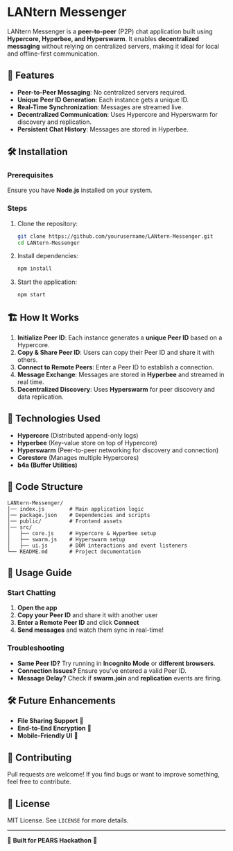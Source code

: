 # LANtern Messenger

LANtern Messenger is a **peer-to-peer** (P2P) chat application built using **Hypercore, Hyperbee, and Hyperswarm**. It enables **decentralized messaging** without relying on centralized servers, making it ideal for local and offline-first communication.

## 🚀 Features

- **Peer-to-Peer Messaging**: No centralized servers required.
- **Unique Peer ID Generation**: Each instance gets a unique ID.
- **Real-Time Synchronization**: Messages are streamed live.
- **Decentralized Communication**: Uses Hypercore and Hyperswarm for discovery and replication.
- **Persistent Chat History**: Messages are stored in Hyperbee.

## 🛠️ Installation

### Prerequisites
Ensure you have **Node.js** installed on your system.

### Steps
1. Clone the repository:
   ```sh
   git clone https://github.com/yourusername/LANtern-Messenger.git
   cd LANtern-Messenger
   ```

2. Install dependencies:
   ```sh
   npm install
   ```

3. Start the application:
   ```sh
   npm start
   ```

## 🏗️ How It Works

1. **Initialize Peer ID**: Each instance generates a **unique Peer ID** based on a Hypercore.
2. **Copy & Share Peer ID**: Users can copy their Peer ID and share it with others.
3. **Connect to Remote Peers**: Enter a Peer ID to establish a connection.
4. **Message Exchange**: Messages are stored in **Hyperbee** and streamed in real time.
5. **Decentralized Discovery**: Uses **Hyperswarm** for peer discovery and data replication.

## 🔧 Technologies Used
- **Hypercore** (Distributed append-only logs)
- **Hyperbee** (Key-value store on top of Hypercore)
- **Hyperswarm** (Peer-to-peer networking for discovery and connection)
- **Corestore** (Manages multiple Hypercores)
- **b4a (Buffer Utilities)**

## 📜 Code Structure
```
LANtern-Messenger/
│── index.js        # Main application logic
│── package.json    # Dependencies and scripts
│── public/         # Frontend assets
│── src/
│   ├── core.js     # Hypercore & Hyperbee setup
│   ├── swarm.js    # Hyperswarm setup
│   ├── ui.js       # DOM interactions and event listeners
└── README.md       # Project documentation
```

## 📖 Usage Guide

### Start Chatting
1. **Open the app**
2. **Copy your Peer ID** and share it with another user
3. **Enter a Remote Peer ID** and click **Connect**
4. **Send messages** and watch them sync in real-time!

### Troubleshooting
- **Same Peer ID?** Try running in **Incognito Mode** or **different browsers**.
- **Connection Issues?** Ensure you’ve entered a valid Peer ID.
- **Message Delay?** Check if **swarm.join** and **replication** events are firing.

## 🛠 Future Enhancements
- **File Sharing Support** 📂
- **End-to-End Encryption** 🔐
- **Mobile-Friendly UI** 📱

## 🤝 Contributing
Pull requests are welcome! If you find bugs or want to improve something, feel free to contribute.

## 📜 License
MIT License. See `LICENSE` for more details.

---
🚀 **Built for PEARS Hackathon** 🚀

